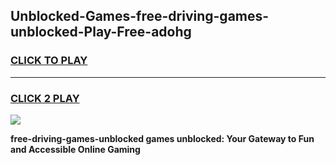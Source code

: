
## Unblocked-Games-free-driving-games-unblocked-Play-Free-adohg
<h3>
<a href="https://premium76.site?title=free-driving-games-unblocked&ref=22A">CLICK TO PLAY</a></h3>
<hr>

<h3>
<a href="https://premium76.site?title=free-driving-games-unblocked&ref=22A">CLICK 2 PLAY</a>
  
</h3>

<a href="https://premium76.site?title=free-driving-games-unblocked&ref=22A"><img src="https://clearcache.store/games.png"></a>


**free-driving-games-unblocked games unblocked: Your Gateway to Fun and Accessible Online Gaming**
